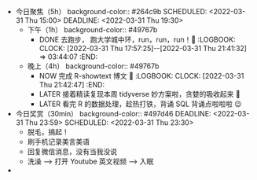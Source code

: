- 今日聚焦（5h）
  background-color:: #264c9b
  SCHEDULED: <2022-03-31 Thu 15:00>
  DEADLINE: <2022-03-31 Thu 19:30>
	- 下午（1h）
	  background-color:: #49767b
		- DONE 去跑步， 跑大学城中环，run，run，run！🏃‍
		  :LOGBOOK:
		  CLOCK: [2022-03-31 Thu 17:57:25]--[2022-03-31 Thu 21:41:32] =>  03:44:07
		  :END:
	- 晚上（4h）
	  background-color:: #49767b
		- NOW 完成 R-showtext 博文 📃
		  :LOGBOOK:
		  CLOCK: [2022-03-31 Thu 21:42:47]
		  :END:
		- LATER 接着精读复现本周 tidyverse 妙方案啦，贪婪的吸收起来 🤗
		- LATER 看完 R 的数据处理，趁热打铁，背诵 SQL 背诵点啦啦啦 😉
- 今日奖赏（30min）
  background-color:: #497d46
  DEADLINE: <2022-03-31 Thu 23:59>
  SCHEDULED: <2022-03-31 Thu 23:30>
	- 脱毛，搞起！
	- 刷手机记录美言美语
	- 回复微信消息，没有当我没说
	- 洗澡 --> 打开 Youtube 英文视频 --> 入眠
-